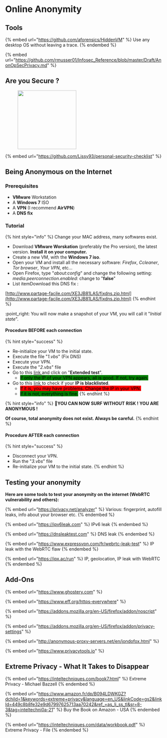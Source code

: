 # Online Anonymity

## Tools

{% embed url="https://github.com/aforensics/HiddenVM" %}
Use any desktop OS without leaving a trace.
{% endembed %}

{% embed url="https://github.com/rmusser01/Infosec_Reference/blob/master/Draft/AnonOpSecPrivacy.md" %}

## Are you Secure ?

<figure><img src="https://media4.giphy.com/media/v1.Y2lkPTc5MGI3NjExZDMyMzFjOTI3ZDNkNGM1MGVkYTBjMDcxZWI1ODUzYWRhNmZiMGIxMCZlcD12MV9pbnRlcm5hbF9naWZzX2dpZklkJmN0PWc/yjW4Bc4csHqoCKKkjA/giphy.gif" alt="" width="188"><figcaption></figcaption></figure>

{% embed url="https://github.com/Lissy93/personal-security-checklist" %}

## Being Anonymous on the Internet

### Prerequisites

* **VMware** Workstation
* A **Windows 7** ISO
* A **VPN** (I recommend **AirVPN**)
* A **DNS fix**

### Tutorial

{% hint style="info" %}
Change your MAC address, many softwares exist.

* Download **VMware Worskation** (preferably the Pro version), the latest version. **Install it on your computer.**
* Create a new VM, with the **Windows 7 iso**.
* Open your VM and install all the necessary software: _Firefox_, _Ccleaner_, _Tor browser_, _Your VPN_, etc...
* Open Firefox, type "_about:config_" and change the following setting: _media.peerconnection.enabled:_ change to "**false**"
* List itemDownload this DNS fix :

[http://www.partage-facile.com/XE3JB81LAS/fixdns.zip.html](http://www.partage-facile.com/XE3JB81LAS/fixdns.zip.html)
{% endhint %}

:point\_right: You will now make a snapshot of your VM, you will call it "_Initial state_".

#### Procedure BEFORE each connection

{% hint style="success" %}
* Re-initialize your VM to the initial state.
* Execute the file "_1.vbs_" (Fix DNS)
* Execute your VPN.
* Execute the "_2.vbs_" file
* Go to this [link ](https://www.dnsleaktest.com/)and click on "**Extended test**".
  * <mark style="background-color:green;">If only the IP of your VPN appears, all is good. If not, try again.</mark>
* Go to this [link ](http://check2ip.com/)to check if your **IP is blacklisted**.
  * <mark style="background-color:red;">If it is, you may have problems. Change the IP in your VPN.</mark>
  * <mark style="background-color:green;">If it is not, everything is fine.</mark>
{% endhint %}

{% hint style="info" %}
:tada:**YOU CAN NOW SURF WITHOUT RISK ! YOU ARE ANONYMOUS !**

**Of course, total anonymity does not exist. Always be careful.**
{% endhint %}

#### Procedure AFTER each connection

{% hint style="success" %}
* Disconnect your VPN.
* Run the "_3.vbs_" file
* Re-initialize your VM to the initial state.
{% endhint %}

## Testing your anonymity

**Here are some tools to test your anonymity on the internet (WebRTC vulnerability and others):**

{% embed url="https://privacy.net/analyzer" %}
Various: fingerprint, autofill leaks, info about your browser etc.
{% endembed %}

{% embed url="https://ipv6leak.com" %}
IPv6 leak
{% endembed %}

{% embed url="https://dnsleaktest.com" %}
DNS leak
{% endembed %}

{% embed url="https://www.expressvpn.com/fr/webrtc-leak-test" %}
IP leak with the WebRTC flaw
{% endembed %}

{% embed url="https://ipx.ac/run" %}
IP, geolocation, IP leak with WebRTC
{% endembed %}

## Add-Ons

{% embed url="https://www.ghostery.com" %}

{% embed url="https://www.eff.org/https-everywhere" %}

{% embed url="https://addons.mozilla.org/en-US/firefox/addon/noscript" %}

{% embed url="https://addons.mozilla.org/en-US/firefox/addon/privacy-settings" %}

{% embed url="http://anonymous-proxy-servers.net/en/jondofox.html" %}

{% embed url="https://www.privacytools.io" %}

## Extreme Privacy - What It Takes to Disappear

{% embed url="https://inteltechniques.com/book7.html" %}
Extreme Privacy - Michael Bazzell
{% endembed %}

{% embed url="https://www.amazon.fr/dp/B094LDWKGZ?dchild=1&keywords=extreme+privacy&language=en_US&linkCode=gs2&linkId=449c8b8fe32e9d67997625713aa70242&ref_=as_li_ss_tl&sr=8-3&tag=inteltechni0a-21" %}
Buy the Book on Amazon - USA
{% endembed %}

{% embed url="https://inteltechniques.com/data/workbook.pdf" %}
Extreme Privacy - File
{% endembed %}
